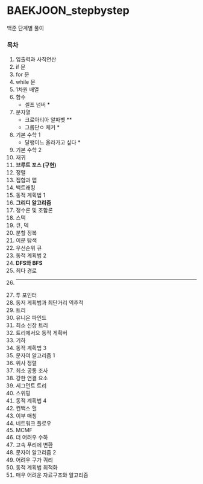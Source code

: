 # BAEKJOON_stepbystep
백준 단계별 풀이

### 목차
1. 입출력과 사칙연산
2. if 문
3. for 문
4. while 문
5. 1차원 배열
6. 함수
    - 셀프 넘버 *
8. 문자열
    - 크로아티아 알파벳 **
    - 그룹단ㅇ 체커 *
10. 기본 수학 1
    - 달팽이느 올라가고 싶다 *
12. 기본 수학 2
13. 재귀
14. **브루트 포스 (구현)**
15. 정렬
16. 집합과 맵
17. 백트래킹
18. 동적 계획법 1
19. **그리디 알고리즘**
20. 정수론 및 조합론
21. 스택
22. 큐, 덱
23. 분할 정복
24. 이분 탐색
25. 우선순위 큐
26. 동적 계획법 2
27. **DFS와 BFS**
28. 최다 경로
29. ---------------
30. 투 포인터
31. 동저 게획법과 최단거리 역추적
32. 트리
33. 유니온 파인드
34. 최소 신장 트리
35. 트리에서으 동적 게획버
36. 기하
37. 동적 계획법 3
38. 문자여 알고리즘 1
39. 위사 정렬
40. 최소 공통 조사
41. 강한 연결 요소
42. 세그먼트 트리
43. 스위핑
44. 동적 계획법 4
45. 컨백스 헐
46. 이부 매칭
47. 네트워크 플로우
48. MCMF
49. 더 어려우 수하
50. 고속 푸리에 변환
51. 문자여 알고리즘 2
52. 어려우 구가 쿼리
53. 동적 계획법 최적화
54. 매우 어려운 자료구조와 알고리즘
